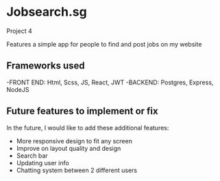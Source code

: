# Jobsearch.sg
Project 4

Features a simple app for people to find and post jobs on my website 
## Frameworks used
-FRONT END: Html, Scss, JS, React, JWT
-BACKEND: Postgres, Express, NodeJS

## Future features to implement or fix
In the future, I would like to add these additional features:

- More responsive design to fit any screen
- Improve on layout quality and design
- Search bar
- Updating user info
- Chatting system between 2 different users
